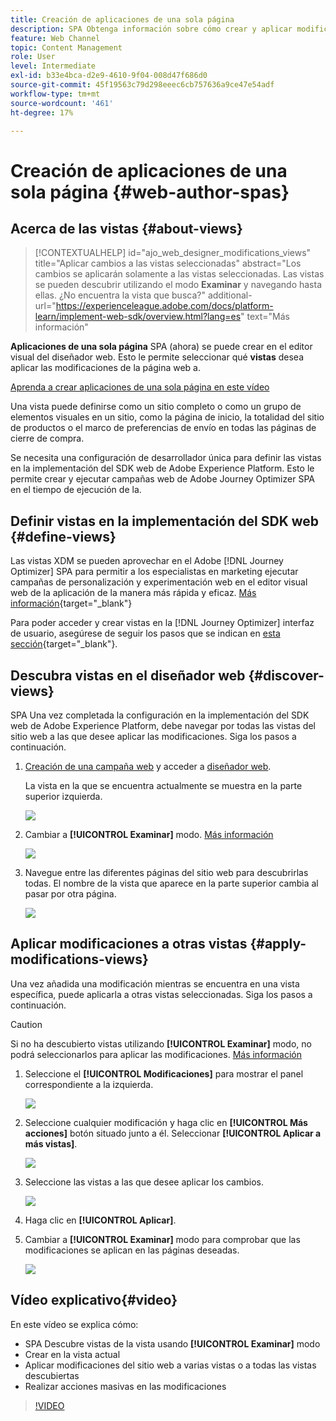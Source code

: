 ```yaml
---
title: Creación de aplicaciones de una sola página
description: SPA Obtenga información sobre cómo crear y aplicar modificaciones a distintas vistas de Journey Optimizer
feature: Web Channel
topic: Content Management
role: User
level: Intermediate
exl-id: b33e4bca-d2e9-4610-9f04-008d47f686d0
source-git-commit: 45f19563c79d298eeec6cb757636a9ce47e54adf
workflow-type: tm+mt
source-wordcount: '461'
ht-degree: 17%

---
```


# Creación de aplicaciones de una sola página {#web-author-spas}

## Acerca de las vistas {#about-views}

>[!CONTEXTUALHELP]
>id="ajo_web_designer_modifications_views"
>title="Aplicar cambios a las vistas seleccionadas"
>abstract="Los cambios se aplicarán solamente a las vistas seleccionadas. Las vistas se pueden descubrir utilizando el modo **Examinar** y navegando hasta ellas. ¿No encuentra la vista que busca?"
>additional-url="https://experienceleague.adobe.com/docs/platform-learn/implement-web-sdk/overview.html?lang=es" text="Más información"

**Aplicaciones de una sola página** SPA (ahora) se puede crear en el editor visual del diseñador web. Esto le permite seleccionar qué **vistas** desea aplicar las modificaciones de la página web a.

[Aprenda a crear aplicaciones de una sola página en este vídeo](#video)

Una vista puede definirse como un sitio completo o como un grupo de elementos visuales en un sitio, como la página de inicio, la totalidad del sitio de productos o el marco de preferencias de envío en todas las páginas de cierre de compra.

Se necesita una configuración de desarrollador única para definir las vistas en la implementación del SDK web de Adobe Experience Platform. Esto le permite crear y ejecutar campañas web de Adobe Journey Optimizer SPA en el tiempo de ejecución de la.

## Definir vistas en la implementación del SDK web {#define-views}

Las vistas XDM se pueden aprovechar en el Adobe [!DNL Journey Optimizer] SPA para permitir a los especialistas en marketing ejecutar campañas de personalización y experimentación web en el editor visual web de la aplicación de la manera más rápida y eficaz. [Más información](https://experienceleague.adobe.com/docs/experience-platform/edge/personalization/ajo/web-spa-implementation.html?lang=es){target="_blank"}

Para poder acceder y crear vistas en la [!DNL Journey Optimizer] interfaz de usuario, asegúrese de seguir los pasos que se indican en [esta sección](https://experienceleague.adobe.com/docs/experience-platform/edge/personalization/ajo/web-spa-implementation.html#implement-xdm-views){target="_blank"}.

## Descubra vistas en el diseñador web {#discover-views}

SPA Una vez completada la configuración en la implementación del SDK web de Adobe Experience Platform, debe navegar por todas las vistas del sitio web a las que desee aplicar las modificaciones. Siga los pasos a continuación.

1. [Creación de una campaña web](create-web.md) y acceder a [diseñador web](edit-web-content.md).

   La vista en la que se encuentra actualmente se muestra en la parte superior izquierda.

   ![](assets/web-designer-view-home.png)

1. Cambiar a **[!UICONTROL Examinar]** modo. [Más información](../web/edit-web-content.md#browse-mode)

   ![](assets/web-designer-view-browse.png)

1. Navegue entre las diferentes páginas del sitio web para descubrirlas todas. El nombre de la vista que aparece en la parte superior cambia al pasar por otra página.

   ![](assets/web-designer-other-view.png)

## Aplicar modificaciones a otras vistas {#apply-modifications-views}

Una vez añadida una modificación mientras se encuentra en una vista específica, puede aplicarla a otras vistas seleccionadas. Siga los pasos a continuación.

>[!CAUTION]
>
>Si no ha descubierto vistas utilizando **[!UICONTROL Examinar]** modo, no podrá seleccionarlos para aplicar las modificaciones. [Más información](#discover-views)

1. Seleccione el **[!UICONTROL Modificaciones]** para mostrar el panel correspondiente a la izquierda.

   ![](assets/web-designer-view-modifications-pane.png)

1. Seleccione cualquier modificación y haga clic en **[!UICONTROL Más acciones]** botón situado junto a él. Seleccionar **[!UICONTROL Aplicar a más vistas]**.

   ![](assets/web-designer-modifications-more-actions.png)

1. Seleccione las vistas a las que desee aplicar los cambios.

   ![](assets/web-designer-modifications-apply-to.png)

1. Haga clic en **[!UICONTROL Aplicar]**.

1. Cambiar a **[!UICONTROL Examinar]** modo para comprobar que las modificaciones se aplican en las páginas deseadas.

   ![](assets/web-designer-modifications-applied-view.png)

## Vídeo explicativo{#video}

En este vídeo se explica cómo:

* SPA Descubre vistas de la vista usando **[!UICONTROL Examinar]** modo
* Crear en la vista actual
* Aplicar modificaciones del sitio web a varias vistas o a todas las vistas descubiertas
* Realizar acciones masivas en las modificaciones

>[!VIDEO](https://video.tv.adobe.com/v/3424536/?quality=12&learn=on)

